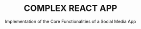 <h1 align="center">COMPLEX REACT APP</h1>

<p align="center">Implementation of the Core Functionalities of a Social Media App</p>